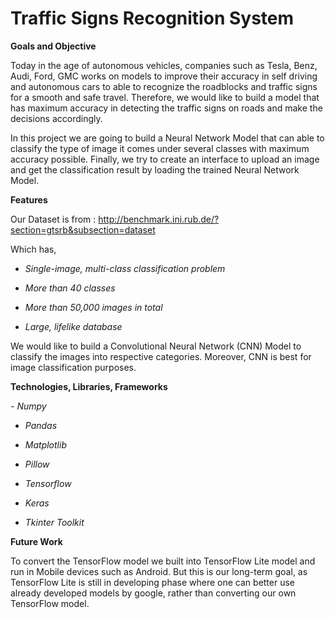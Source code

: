 # Traffic Signs Recognition System


**Goals and Objective**

Today in the age of autonomous vehicles, companies such as Tesla, Benz, Audi, Ford, GMC works on models to improve their accuracy in self driving and autonomous cars to able to recognize the roadblocks and traffic signs for a smooth and safe travel. Therefore, we would like to build a model that has maximum accuracy in detecting the traffic signs on roads and make the decisions accordingly.

In this project we are going to build a Neural Network Model that can able to classify the type of image it comes under several classes with maximum accuracy possible. Finally, we try to create an interface to upload an image and get the classification result by loading the trained Neural Network Model.

**Features**

Our Dataset is from : http://benchmark.ini.rub.de/?section=gtsrb&subsection=dataset

Which has, <i>

- Single-image, multi-class classification problem

- More than 40 classes

- More than 50,000 images in total

- Large, lifelike database </i>

We would like to build a Convolutional Neural Network (CNN) Model to classify the images into respective categories. Moreover, CNN is best for image classification purposes.

**Technologies, Libraries, Frameworks**

<i>
- Numpy
  
- Pandas

- Matplotlib

- Pillow

- Tensorflow

- Keras

- Tkinter Toolkit </i>


**Future Work**

To convert the TensorFlow model we built into TensorFlow Lite model and run in Mobile devices such as Android. But this is our long-term goal, as TensorFlow Lite is still in developing phase where one can better use already developed models by google, rather than converting our own TensorFlow model.
